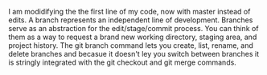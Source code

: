 <P> I am modidifying the the first line of my code, now with master instead of edits. A branch represents an independent line of development. Branches serve as an abstraction for the edit/stage/commit process. You can think of them as a way to request a brand new working directory, staging area, and project history. The git branch command lets you create, list, rename, and delete branches and becasue it doesn't ley you switch between branches it is stringly integrated with the git checkout and git merge commands.<P>